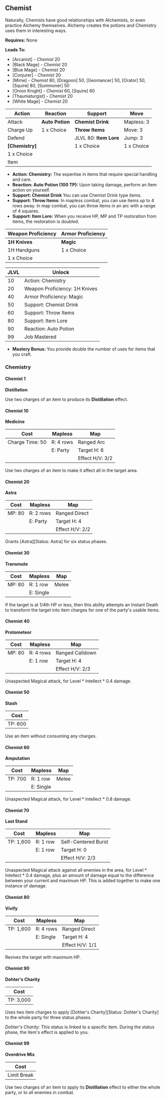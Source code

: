 ## Chemist

Naturally, Chemists have good relationships with Alchemists, or even practice Alchemy themselves. Alchemy creates the potions and Chemistry uses them in interesting ways.

**Requires:** None

**Leads To:**

- [Arcanist] - _Chemist_ 20
- [Black Mage] - _Chemist_ 20
- [Blue Mage] - _Chemist_ 20
- [Conjurer] - _Chemist_ 20
- [Mime] - _Chemist_ 80, [Dragoon] 50, [Geomancer] 50, [Orator] 50, [Squire] 80, [Summoner] 50
- [Onion Knight] - _Chemist_ 60, [Squire] 60
- [Thaumaturgist] - _Chemist_ 20
- [White Mage] - _Chemist_ 20

| Action    | Reaction           | Support                | Move |
| ---       | ---                | ---                    | ---  |
| Attack    | **Auto Potion**    | **Chemist Drink**      | Mapless: 3
| Charge Up | 1 x Choice         | **Throw Items**        | Move: 3
| Defend    |                    | JLVL 80: **Item Lore** | Jump: 3
| **[Chemistry]** |              | 1 x Choice             | 1 x Choice
| 1 x Choice |                   |                        |
| Item      |                    |                        |

- **Action: Chemistry:** The expertise in items that require special handling and care.
- **Reaction: Auto Potion (100 TP):** Upon taking damage, perform an Item action on yourself.
- **Support: Chemist Drink** You can use Chemist Drink type items.
- **Support: Throw Items:** In mapless combat, you can use items up to 4 rows away. In map combat, you can throw items in an arc with a range of 4 squares.
- **Support: Item Lore:** When you receive HP, MP and TP restoration from items, the restoration is doubled.

| Weapon Proficiency | Armor Proficiency |
| ---                | ---               |
| **1H Knives**      | **Magic**
| 1H Handguns        | 1 x Choice
| 1 x Choice

| JLVL | Unlock |
| ---  | ---    |
| 10 | Action: Chemistry
| 20 | Weapon Proficiency: 1H Knives
| 40 | Armor Proficiency: Magic
| 50 | Support: Chemist Drink
| 60 | Support: Throw Items
| 80 | Support: Item Lore
| 90 | Reaction: Auto Potion
| 99 | Job Mastered

- **Mastery Bonus:** You provide double the number of uses for items that you craft.

### Chemistry

#### Chemist 1

**Distillation**

Use two charges of an item to produce its **Distillation** effect.

#### Chemist 10

**Medicine**

| Cost            | Mapless   | Map |
| ---             | ---       | --- |
| Charge Time: 50 | R: 4 rows | Ranged Arc
|                 | E: Party  | Target H: 6
|                 |           | Effect H/V: 3/2

Use two charges of an item to make it affect all in the target area.

#### Chemist 20

**Astra**

| Cost   | Mapless   | Map |
| ---    | ---       | --- |
| MP: 80 | R: 2 rows | Ranged Direct
|        | E: Party  | Target H: 4
|        |           | Effect H/V: 2/2

Grants [Astra][Status: Astra] for six status phases.

#### Chemist 30

**Transmute**

| Cost   | Mapless   | Map |
| ---    | ---       | --- |
| MP: 80 | R: 1 row  | Melee
|        | E: Single |

If the target is at 1/4th HP or less, then this ability attempts an Instant Death to transform the target into item charges for one of the party's usable items.

#### Chemist 40

**Protometeor**

| Cost   | Mapless   | Map |
| ---    | ---       | --- |
| MP: 80 | R: 4 rows | Ranged Calldown
|        | E: 1 row  | Target H: 4
|        |           | Effect H/V: 2/3

Unaspected Magical attack, for Level * Intellect * 0.4 damage.

#### Chemist 50

**Stash**

| Cost    |
| ---     |
| TP: 600 |

Use an item without consuming any charges.

#### Chemist 60

**Amputation**

| Cost    | Mapless   | Map |
| ---     | ---       | --- |
| TP: 700 | R: 1 row  | Melee
|         | E: Single |

Unaspected Magical attack, for Level * Intellect * 0.8 damage.

#### Chemist 70

**Last Stand**

| Cost      | Mapless   | Map |
| ---       | ---       | --- |
| TP: 1,600 | R: 1 row  | Self-Centered Burst
|           | E: 1 row  | Target H: 0
|           |           | Effect H/V: 2/3

Unaspected Magical attack against all enemies in the area, for Level * Intellect * 0.4 damage, plus an amount of damage equal to the difference between your current and maximum HP. This is added together to make one instance of damage.

#### Chemist 80

**Vivify**

| Cost      | Mapless   | Map |
| ---       | ---       | --- |
| TP: 1,600 | R: 4 rows | Ranged Direct
|           | E: Single | Target H: 4
|           |           | Effect H/V: 1/1

Revives the target with maximum HP.

#### Chemist 90

**Dohter's Charity**

| Cost      |
| ---       |
| TP: 3,000 |

Uses two item charges to apply [Dohter's Charity][Status: Dohter's Charity] to the whole party for three status phases.

_Dohter's Charity:_ This status is linked to a specific item. During the status phase, the item's effect is applied to you.

#### Chemist 99

**Overdrive Mix**

| Cost        |
| ---         |
| Limit Break |

Use two charges of an item to apply its **Distillation** effect to either the whole party, or to all enemies in combat.
